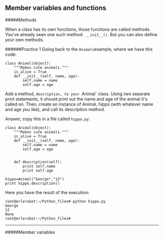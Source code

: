 ## Member variables and functions

#####Methods

When a class has its own functions, those functions are called methods. You've already seen one such method:` __init__()`. But you can also define your own methods.

######Practice 1
Going back to the `Animals`example, where we have this code:
```
class Animal(object):
    """Makes cute animals."""
    is_alive = True
    def __init__(self, name, age):
        self.name = name
        self.age = age
```
Add a method, `description, to your `Animal` class. Using two separate print statements, it should print out the name and age of the animal it's called on. Then, create an instance of Animal, hippo (with whatever name and age you like), and call its description method.

Answer, copy this in a file called `hippo.py`:
```
class Animal(object):
    """Makes cute animals."""
    is_alive = True
    def __init__(self, name, age):
        self.name = name
        self.age = age


    def description(self):
        print self.name
        print self.age

hippo=Animal("George","12")
print hippo.description()
```
Here you have the result of the execution:
```
root@erlerobot:~/Python_files# python hippo.py
George
12
None
root@erlerobot:~/Python_files#

```
---

#####Member variables

